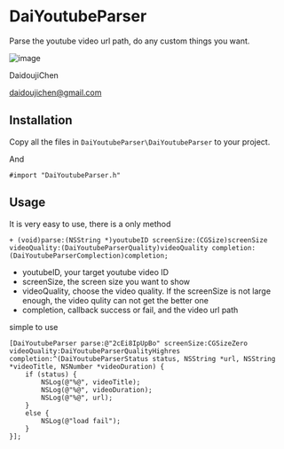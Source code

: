 # DaiYoutubeParser
Parse the youtube video url path, do any custom things you want.

![image](https://s3-ap-northeast-1.amazonaws.com/daidoujiminecraft/Daidouji/DaiYoutubeParser.gif)

DaidoujiChen

daidoujichen@gmail.com

## Installation
Copy all the files in `DaiYoutubeParser\DaiYoutubeParser` to your project.

And

`````objc
#import "DaiYoutubeParser.h"
`````

## Usage
It is very easy to use, there is a only method

`````objc
+ (void)parse:(NSString *)youtubeID screenSize:(CGSize)screenSize videoQuality:(DaiYoutubeParserQuality)videoQuality completion:(DaiYoutubeParserComplection)completion;
`````

 - youtubeID, your target youtube video ID
 - screenSize, the screen size you want to show
 - videoQuality, choose the video quality. If the screenSize is not large enough, the video qulity can not get the better one
 - completion, callback success or fail, and the video url path

simple to use

`````objc
[DaiYoutubeParser parse:@"2cEi8IpUpBo" screenSize:CGSizeZero videoQuality:DaiYoutubeParserQualityHighres completion:^(DaiYoutubeParserStatus status, NSString *url, NSString *videoTitle, NSNumber *videoDuration) {
	if (status) {
		NSLog(@"%@", videoTitle);
		NSLog(@"%@", videoDuration);
		NSLog(@"%@", url);
	}
	else {
		NSLog(@"load fail");
	}
}];
`````
